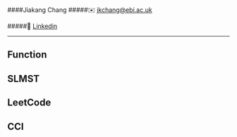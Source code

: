 ####Jiakang Chang
#####:envelope: jkchang@ebi.ac.uk

#####:link: [Linkedin](https://uk.linkedin.com/in/jiakang-chang-6459849a) 

---
Function
---

SLMST
---

LeetCode
---

CCI
---

